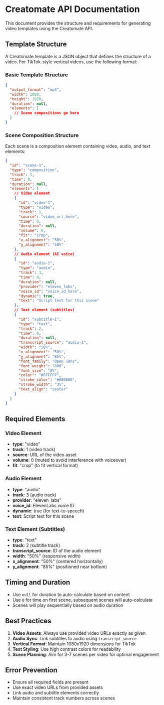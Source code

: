 # Creatomate API Documentation

This document provides the structure and requirements for generating video templates using the Creatomate API.

## Template Structure

A Creatomate template is a JSON object that defines the structure of a video. For TikTok-style vertical videos, use the following format:

### Basic Template Structure

```json
{
  "output_format": "mp4",
  "width": 1080,
  "height": 1920,
  "duration": null,
  "elements": [
    // Scene compositions go here
  ]
}
```

### Scene Composition Structure

Each scene is a composition element containing video, audio, and text elements:

```json
{
  "id": "scene-1",
  "type": "composition",
  "track": 1,
  "time": 0,
  "duration": null,
  "elements": [
    // Video element
    {
      "id": "video-1",
      "type": "video",
      "track": 1,
      "source": "video_url_here",
      "time": 0,
      "duration": null,
      "volume": 0,
      "fit": "crop",
      "x_alignment": "50%",
      "y_alignment": "50%"
    },
    // Audio element (AI voice)
    {
      "id": "audio-1",
      "type": "audio",
      "track": 3,
      "time": 0,
      "duration": null,
      "provider": "eleven_labs",
      "voice_id": "voice_id_here",
      "dynamic": true,
      "text": "Script text for this scene"
    },
    // Text element (subtitles)
    {
      "id": "subtitle-1",
      "type": "text",
      "track": 2,
      "time": 0,
      "duration": null,
      "transcript_source": "audio-1",
      "width": "50%",
      "x_alignment": "50%",
      "y_alignment": "85%",
      "font_family": "Open Sans",
      "font_weight": "800",
      "font_size": "8%",
      "color": "#FFFFFF",
      "stroke_color": "#000000",
      "stroke_width": "3%",
      "text_align": "center"
    }
  ]
}
```

## Required Elements

### Video Element

- **type**: "video"
- **track**: 1 (video track)
- **source**: URL of the video asset
- **volume**: 0 (muted to avoid interference with voiceover)
- **fit**: "crop" (to fit vertical format)

### Audio Element

- **type**: "audio"
- **track**: 3 (audio track)
- **provider**: "eleven_labs"
- **voice_id**: ElevenLabs voice ID
- **dynamic**: true (for text-to-speech)
- **text**: Script text for this scene

### Text Element (Subtitles)

- **type**: "text"
- **track**: 2 (subtitle track)
- **transcript_source**: ID of the audio element
- **width**: "50%" (responsive width)
- **x_alignment**: "50%" (centered horizontally)
- **y_alignment**: "85%" (positioned near bottom)

## Timing and Duration

- Use `null` for duration to auto-calculate based on content
- Use `0` for time on first scene, subsequent scenes will auto-calculate
- Scenes will play sequentially based on audio duration

## Best Practices

1. **Video Assets**: Always use provided video URLs exactly as given
2. **Audio Sync**: Link subtitles to audio using `transcript_source`
3. **Vertical Format**: Maintain 1080x1920 dimensions for TikTok
4. **Text Styling**: Use high contrast colors for readability
5. **Scene Planning**: Aim for 3-7 scenes per video for optimal engagement

## Error Prevention

- Ensure all required fields are present
- Use exact video URLs from provided assets
- Link audio and subtitle elements correctly
- Maintain consistent track numbers across scenes
